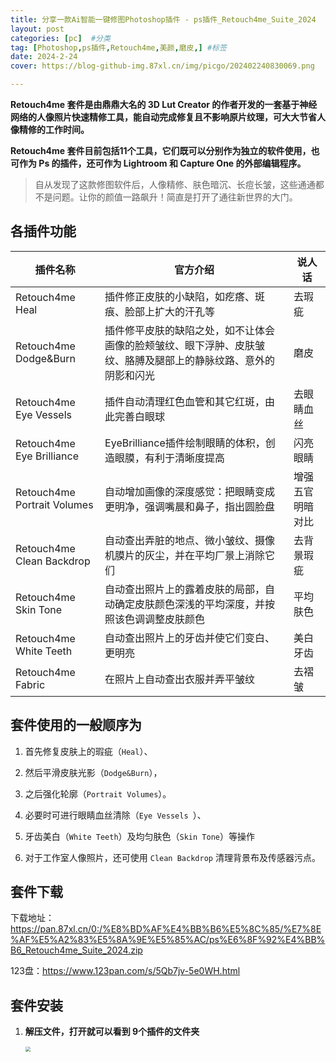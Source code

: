 ```yaml
---
title: 分享一款Ai智能一键修图Photoshop插件 - ps插件_Retouch4me_Suite_2024
layout: post
categories: [pc]  #分类
tag: [Photoshop,ps插件,Retouch4me,美颜,磨皮,] #标签
date: 2024-2-24
cover: https://blog-github-img.87xl.cn/img/picgo/202402240830069.png

---
```


**Retouch4me 套件是由鼎鼎大名的 3D Lut Creator 的作者开发的一套基于神经网络的人像照片快速精修工具，能自动完成修复且不影响原片纹理，可大大节省人像精修的工作时间。**



**Retouch4me 套件目前包括11个工具，它们既可以分别作为独立的软件使用，也可作为 Ps 的插件，还可作为 Lightroom 和 Capture One 的外部编辑程序。**



> 自从发现了这款修图软件后，人像精修、肤色暗沉、长痘长皱，这些通通都不是问题。让你的颜值一路飙升！简直是打开了通往新世界的大门。



## 各插件功能

| 插件名称                        | 官方介绍                                                    | 说人话      |
| --------------------------- | ------------------------------------------------------- | -------- |
| Retouch4me Heal             | 插件修正皮肤的小缺陷，如疙瘩、斑痕、脸部上扩大的汗孔等                             | 去瑕疵      |
| Retouch4me Dodge&Burn       | 插件修平皮肤的缺陷之处，如不让体会画像的脸颊皱纹、眼下浮肿、皮肤皱纹、胳膊及腿部上的静脉纹路、意外的阴影和闪光 | 磨皮       |
| Retouch4me Eye Vessels      | 插件自动清理红色血管和其它红斑，由此完善白眼球                                 | 去眼睛血丝    |
| Retouch4me Eye Brilliance   | EyeBrilliance插件绘制眼睛的体积，创造眼膜，有利于清晰度提高                    | 闪亮眼睛     |
| Retouch4me Portrait Volumes | 自动增加画像的深度感觉：把眼睛变成更明净，强调嘴晨和鼻子，指出圆脸盘                      | 增强五官明暗对比 |
| Retouch4me Clean Backdrop   | 自动查出弄脏的地点、微小皱纹、摄像机膜片的灰尘，并在平均厂景上消除它们                     | 去背景瑕疵    |
| Retouch4me Skin Tone        | 自动查出照片上的露着皮肤的局部，自动确定皮肤颜色深浅的平均深度，并按照该色调调整皮肤颜色            | 平均肤色     |
| Retouch4me White Teeth      | 自动查出照片上的牙齿并使它们变白、更明亮                                    | 美白牙齿     |
| Retouch4me Fabric           | 在照片上自动查出衣服并弄平皱纹                                         | 去褶皱      |

## 套件使用的一般顺序为

1. 首先修复皮肤上的瑕疵（`Heal`）、

2. 然后平滑皮肤光影（`Dodge&Burn`），

3. 之后强化轮廓（`Portrait Volumes`）。

4. 必要时可进行眼睛血丝清除（`Eye Vessels `）、

5. 牙齿美白（`White Teeth`）及均匀肤色（`Skin Tone`）等操作

6. 对于工作室人像照片，还可使用 `Clean Backdrop` 清理背景布及传感器污点。
   
   

## 套件下载

下载地址：https://pan.87xl.cn/0:/%E8%BD%AF%E4%BB%B6%E5%8C%85/%E7%8E%AF%E5%A2%83%E5%8A%9E%E5%85%AC/ps%E6%8F%92%E4%BB%B6_Retouch4me_Suite_2024.zip

123盘：https://www.123pan.com/s/5Qb7jv-5e0WH.html



## 套件安装

1. **解压文件，打开就可以看到 9个插件的文件夹**
   
   <img title="" src="https://blog-github-img.87xl.cn/img/picgo/202402240954138.png" alt="" data-align="center" style="zoom:50%;" width = "80%">

2. **进去到 单独套件文件夹中，  `Retouch4me_xxxx.exe` 为独立程序，`Retouch4me_xxxx_Plug-in.exe` 带有`Plug-in`为ps插件**
   
   <img title="" src="https://blog-github-img.87xl.cn/img/picgo/202402241007311.png" alt="" data-align="center" style="zoom:50%;">

3. **以ps插件为例，这里安装路径是 ps安装目录里面的 `/Plug-ins/` 下**
   
   <img title="" src="https://blog-github-img.87xl.cn/img/picgo/202402241012309.png" alt="" style="zoom:50%;" data-align="center">

4. **打开ps - `滤镜` - `Retouch4me` - 即可看到你刚刚安装的插件了**
   
   <img title="" src="https://blog-github-img.87xl.cn/img/picgo/202402241016458.png" alt="" style="zoom:50%;" data-align="center">


